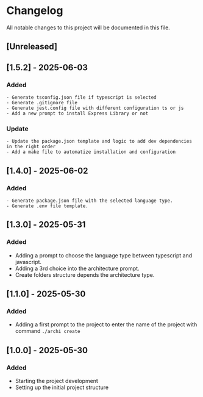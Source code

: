 # Changelog

All notable changes to this project will be documented in this file.

## [Unreleased]

## [1.5.2] - 2025-06-03
### Added
    - Generate tsconfig.json file if typescript is selected
    - Generate .gitignore file
    - Generate jest.config file with different configuration ts or js
    - Add a new prompt to install Express Library or not
### Update
    - Update the package.json template and logic to add dev dependencies in the right order
    - Add a make file to automatize installation and configuration

## [1.4.0] - 2025-06-02
### Added
    - Generate package.json file with the selected language type.
    - Generate .env file template.

## [1.3.0] - 2025-05-31
### Added
- Adding a prompt to choose the language type between typescript and javascript. 
- Adding a 3rd choice into the architecture prompt.
- Create folders structure depends the architecture type.

## [1.1.0] - 2025-05-30
### Added
- Adding a first prompt to the project to enter the name of the project with command `./archi create`

## [1.0.0] - 2025-05-30
### Added
- Starting the project development
- Setting up the initial project structure
